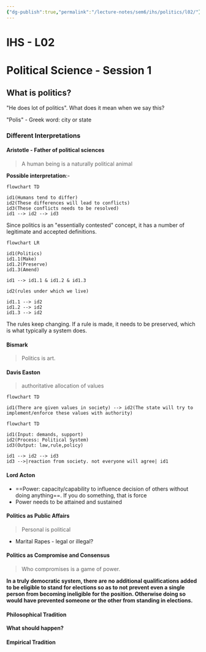 ```yaml
---
{"dg-publish":true,"permalink":"/lecture-notes/sem6/ihs/politics/l02/"}
---
```



# **IHS - L02**
# Political Science - Session 1
## What is politics?
"He does lot of politics". What does it mean when we say this?

"Polis" - Greek word: city or state

### Different Interpretations

#### Aristotle - Father of political sciences
> A human being is a naturally political animal

**Possible interpretation**:-
```mermaid
flowchart TD

id1(Humans tend to differ)
id2(These differences will lead to conflicts)
id3(These conflicts needs to be resolved)
id1 --> id2 --> id3
```

Since politics is an "essentially contested" concept, it has a number of legitimate and accepted definitions.

```mermaid
flowchart LR

id1(Politics)
id1.1(Make)
id1.2(Preserve)
id1.3(Amend)

id1 --> id1.1 & id1.2 & id1.3

id2(rules under which we live)

id1.1 --> id2
id1.2 --> id2
id1.3 --> id2
```
The rules keep changing. If a rule is made, it needs to be preserved, which is what typically a system does.

#### Bismark
> Politics is art.

#### Davis Easton
> authoritative allocation of values

```mermaid
flowchart TD

id1(There are given values in society) --> id2(The state will try to implement/enforce these values with authority)
```
```mermaid
flowchart TD

id1(Input: demands, support)
id2(Process: Political System)
id3(Output: law,rule,policy)

id1 --> id2 --> id3
id3 -->|reaction from society. not everyone will agree| id1

```

#### Lord Acton
- ==Power: capacity/capability to influence decision of others without doing anything==. If you do something, that is force
- Power needs to be attained and sustained

#### Politics as Public Affairs
> Personal is political
- Marital Rapes - legal or illegal?
#### Politics as Compromise and Consensus
> Who compromises is a game of power.

**In a truly democratic system, there are no additional qualifications added to be eligible to stand for elections so as to not prevent even a single person from becoming ineligible for the position. Otherwise doing so would have prevented someone or the other from standing in elections.**

#### Philosophical Tradition
**What should happen?**
#### Empirical Tradition